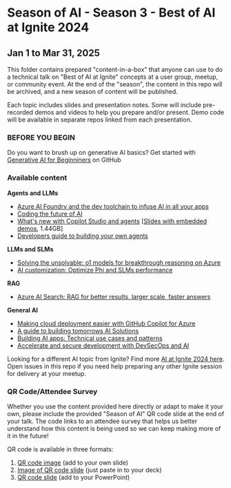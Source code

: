 # Season of AI - Season 3 - Best of AI at Ignite 2024

## Jan 1 to Mar 31, 2025

This folder contains prepared "content-in-a-box" that anyone can use to do a technical talk on "Best of AI at Ignite" concepts at a user group, meetup, or community event. At the end of the "season", the content in this repo will be archived, and a new season of content will be published.

Each topic includes slides and presentation notes. Some will include pre-recorded demos and videos to help you prepare and/or present. Demo code will be available in separate repos linked from each presentation.

### BEFORE YOU BEGIN

Do you want to brush up on generative AI basics? Get started with [Generative AI for Beginniners](https://microsoft.github.io/generative-ai-for-beginners/) on GitHub

### Available content

**Agents and LLMs**
- [Azure AI Foundry and the dev toolchain to infuse AI in all your apps](https://ignite.microsoft.com/en-US/sessions/BRK119)
- [Coding the future of AI](https://ignite.microsoft.com/en-US/sessions/BRK115)
- [What's new with Copilot Studio and agents](https://ignite.microsoft.com/en-US/sessions/BRK165) [[Slides with embedded demos](https://github.com/microsoft/community-content/blob/main/SeasonOfAI-S3-BestOfIgnite/What.s.new.with.Copilot.Studio.and.Agents_Ignite.2024_with.Demos.pptx), 1.44GB]
- [Developers guide to building your own agents](https://ignite.microsoft.com/en-US/sessions/BRK167)
  
**LLMs and SLMs**
- [Solving the unsolvable: o1 models for breakthrough reasoning on Azure](https://ignite.microsoft.com/en-US/sessions/BRK110)
- [AI customization: Optimize Phi and SLMs performance](https://ignite.microsoft.com/en-US/sessions/BRK114)

**RAG**
- [Azure AI Search: RAG for better results, larger scale, faster answers](https://ignite.microsoft.com/en-US/sessions/BRK105)

**General AI**
- [Making cloud deployment easier with GitHub Copilot for Azure](https://ignite.microsoft.com/en-US/sessions/LAB412)
- [A guide to building tomorrows AI Solutions](https://ignite.microsoft.com/en-US/sessions/BRK132)
- [Building AI apps: Technical use cases and patterns](https://ignite.microsoft.com/en-US/sessions/BRK142)
- [Accelerate and secure development with DevSecOps and AI](https://ignite.microsoft.com/en-US/sessions/BRK140)


Looking for a different AI topic from Ignite? Find more [AI at Ignite 2024 here](https://github.com/Azure/azure-ai-at-ignite). Open issues in this repo if you need help preparing any other Ignite session for delivery at your meetup.

### QR Code/Attendee Survey

Whether you use the content provided here directly or adapt to make it your own, please include the provided "Season of AI" QR code slide at the end of your talk. The code links to an attendee survey that helps us better understand how this content is being used so we can keep making more of it in the future!

QR code is available in three formats:

1. [QR code image](SeasonOfAI-AttendeeSurvey-QR.png) (add to your own slide)
2. [Image of QR code slide](SeasonOfAI-AttendeeSurveyQR-Slide.png) (just paste in to your deck)
3. [QR code slide](SeasonOfAI-AttendeeSurveyQR-Slide.pptx) (add to your PowerPoint)
